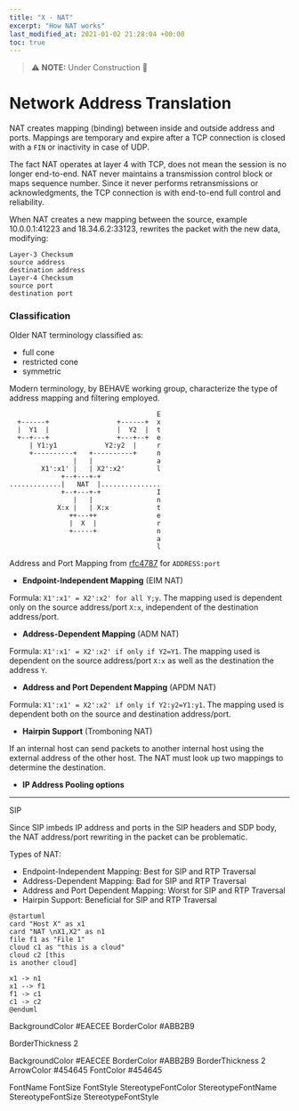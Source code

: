 ```yaml
---
title: "X - NAT"
excerpt: "How NAT works"
last_modified_at: 2021-01-02 21:28:04 +00:00
toc: true
---
```


> :warning: **NOTE:**  Under Construction :construction:

# Network Address Translation

NAT creates mapping (binding) between inside and outside address and ports.
Mappings are temporary and expire after a TCP connection is closed with a `FIN` or inactivity  in case of UDP.

The fact NAT operates at layer 4 with TCP, does not mean the session is no longer end-to-end.
NAT never maintains a transmission control block or maps sequence number. Since it never performs retransmissions or acknowledgments, the TCP connection is with end-to-end full control and reliability.

When NAT creates a new mapping between the source, example 10.0.0.1:41223 and 18.34.6.2:33123, rewrites the packet with the new data, modifying:

```
Layer-3 Checksum
source address
destination address
Layer-4 Checksum
source port
destination port
```

### Classification

Older NAT terminology classified as:
* full cone
* restricted cone
* symmetric

Modern terminology, by BEHAVE working group, characterize the type of address mapping and filtering employed.

```
                                     E
  +------+                 +------+  x
  |  Y1  |                 |  Y2  |  t
  +--+---+                 +---+--+  e
     | Y1:y1            Y2:y2  |     r
     +----------+   +----------+     n
                |   |                a
        X1':x1' |   | X2':x2'        l
             +--+---+-+
.............|   NAT  |...............
             +--+---+-+              I
                |   |                n
            X:x |   | X:x            t
               ++---++               e
               |  X  |               r
               +-----+               n
                                     a
                                     l
```
Address and Port Mapping from [rfc4787](https://tools.ietf.org/html/rfc4787#section-4.1) for `ADDRESS:port`

* **Endpoint-Independent Mapping** (EIM NAT)

Formula: `X1':x1' = X2':x2' for all Y;y`. The mapping used is dependent only on the source address/port `X:x`, independent of the destination address/port.

* **Address-Dependent Mapping** (ADM NAT)

Formula: `X1':x1' = X2':x2' if only if Y2=Y1`. The mapping used is dependent on the source address/port `X:x` as well as the destination the address `Y`.

* **Address and Port Dependent Mapping** (APDM NAT)

Formula: `X1':x1' = X2':x2' if only if Y2:y2=Y1:y1`. The mapping used is dependent both on the source and destination address/port.

* **Hairpin Support** (Tromboning NAT)

If an internal host can send packets to another internal host using the external address of the other host. The NAT must look up two mappings to determine the destination.

* **IP Address Pooling options**


------------------------------------------------------------------------------------------------------------------------

SIP

Since SIP imbeds IP address and ports in the SIP headers and SDP body, the NAT address/port rewriting in the packet can be problematic.

Types of NAT:
* Endpoint-Independent Mapping: Best for SIP and RTP Traversal
* Address-Dependent Mapping: Bad for SIP and RTP Traversal
* Address and Port Dependent Mapping: Worst for SIP and RTP Traversal
* Hairpin Support: Beneficial for SIP and RTP Traversal





```plantuml
@startuml
card "Host X" as x1
card "NAT \nX1,X2" as n1
file f1 as "File 1"
cloud c1 as "this is a cloud"
cloud c2 [this
is another cloud]

x1 -> n1
x1 --> f1
f1 -> c1
c1 -> c2
@enduml
```

BackgroundColor #EAECEE
BorderColor #ABB2B9

BorderThickness 2

BackgroundColor #EAECEE
BorderColor #ABB2B9
BorderThickness 2
ArrowColor #454645
FontColor #454645

FontName
FontSize
FontStyle
StereotypeFontColor
StereotypeFontName
StereotypeFontSize
StereotypeFontStyle
